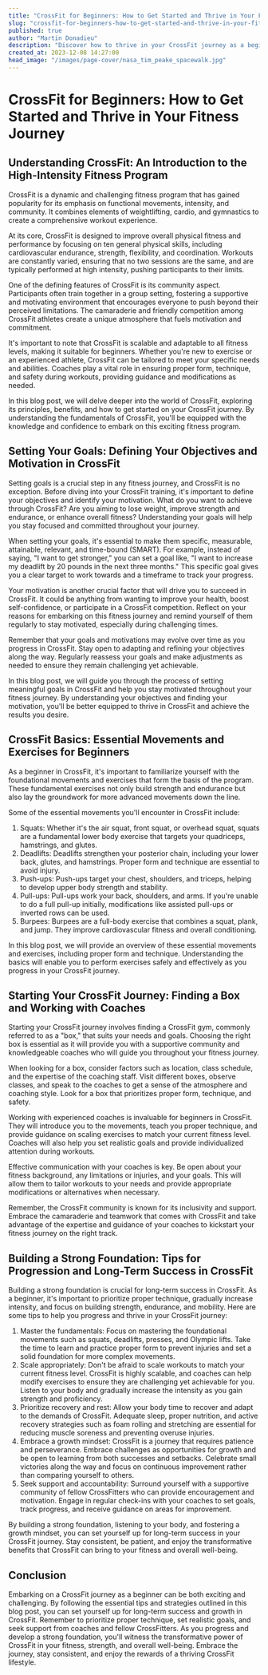 ```yaml
---
title: "CrossFit for Beginners: How to Get Started and Thrive in Your Fitness Journey"
slug: "crossfit-for-beginners-how-to-get-started-and-thrive-in-your-fitness-journey"
published: true
author: "Martin Donadieu"
description: "Discover how to thrive in your CrossFit journey as a beginner. Learn the basics, set goals, find a box, and build a strong foundation for long-term success."
created_at: 2023-12-08 14:27:00
head_image: "/images/page-cover/nasa_tim_peake_spacewalk.jpg"
---
```


# CrossFit for Beginners: How to Get Started and Thrive in Your Fitness Journey

## Understanding CrossFit: An Introduction to the High-Intensity Fitness Program

CrossFit is a dynamic and challenging fitness program that has gained popularity for its emphasis on functional movements, intensity, and community. It combines elements of weightlifting, cardio, and gymnastics to create a comprehensive workout experience.

At its core, CrossFit is designed to improve overall physical fitness and performance by focusing on ten general physical skills, including cardiovascular endurance, strength, flexibility, and coordination. Workouts are constantly varied, ensuring that no two sessions are the same, and are typically performed at high intensity, pushing participants to their limits.

One of the defining features of CrossFit is its community aspect. Participants often train together in a group setting, fostering a supportive and motivating environment that encourages everyone to push beyond their perceived limitations. The camaraderie and friendly competition among CrossFit athletes create a unique atmosphere that fuels motivation and commitment.

It's important to note that CrossFit is scalable and adaptable to all fitness levels, making it suitable for beginners. Whether you're new to exercise or an experienced athlete, CrossFit can be tailored to meet your specific needs and abilities. Coaches play a vital role in ensuring proper form, technique, and safety during workouts, providing guidance and modifications as needed.

In this blog post, we will delve deeper into the world of CrossFit, exploring its principles, benefits, and how to get started on your CrossFit journey. By understanding the fundamentals of CrossFit, you'll be equipped with the knowledge and confidence to embark on this exciting fitness program.

## Setting Your Goals: Defining Your Objectives and Motivation in CrossFit

Setting goals is a crucial step in any fitness journey, and CrossFit is no exception. Before diving into your CrossFit training, it's important to define your objectives and identify your motivation. What do you want to achieve through CrossFit? Are you aiming to lose weight, improve strength and endurance, or enhance overall fitness? Understanding your goals will help you stay focused and committed throughout your journey.

When setting your goals, it's essential to make them specific, measurable, attainable, relevant, and time-bound (SMART). For example, instead of saying, "I want to get stronger," you can set a goal like, "I want to increase my deadlift by 20 pounds in the next three months." This specific goal gives you a clear target to work towards and a timeframe to track your progress.

Your motivation is another crucial factor that will drive you to succeed in CrossFit. It could be anything from wanting to improve your health, boost self-confidence, or participate in a CrossFit competition. Reflect on your reasons for embarking on this fitness journey and remind yourself of them regularly to stay motivated, especially during challenging times.

Remember that your goals and motivations may evolve over time as you progress in CrossFit. Stay open to adapting and refining your objectives along the way. Regularly reassess your goals and make adjustments as needed to ensure they remain challenging yet achievable.

In this blog post, we will guide you through the process of setting meaningful goals in CrossFit and help you stay motivated throughout your fitness journey. By understanding your objectives and finding your motivation, you'll be better equipped to thrive in CrossFit and achieve the results you desire.

## CrossFit Basics: Essential Movements and Exercises for Beginners

As a beginner in CrossFit, it's important to familiarize yourself with the foundational movements and exercises that form the basis of the program. These fundamental exercises not only build strength and endurance but also lay the groundwork for more advanced movements down the line.

Some of the essential movements you'll encounter in CrossFit include:

1. Squats: Whether it's the air squat, front squat, or overhead squat, squats are a fundamental lower body exercise that targets your quadriceps, hamstrings, and glutes.
2. Deadlifts: Deadlifts strengthen your posterior chain, including your lower back, glutes, and hamstrings. Proper form and technique are essential to avoid injury.
3. Push-ups: Push-ups target your chest, shoulders, and triceps, helping to develop upper body strength and stability.
4. Pull-ups: Pull-ups work your back, shoulders, and arms. If you're unable to do a full pull-up initially, modifications like assisted pull-ups or inverted rows can be used.
5. Burpees: Burpees are a full-body exercise that combines a squat, plank, and jump. They improve cardiovascular fitness and overall conditioning.

In this blog post, we will provide an overview of these essential movements and exercises, including proper form and technique. Understanding the basics will enable you to perform exercises safely and effectively as you progress in your CrossFit journey.

## Starting Your CrossFit Journey: Finding a Box and Working with Coaches

Starting your CrossFit journey involves finding a CrossFit gym, commonly referred to as a "box," that suits your needs and goals. Choosing the right box is essential as it will provide you with a supportive community and knowledgeable coaches who will guide you throughout your fitness journey.

When looking for a box, consider factors such as location, class schedule, and the expertise of the coaching staff. Visit different boxes, observe classes, and speak to the coaches to get a sense of the atmosphere and coaching style. Look for a box that prioritizes proper form, technique, and safety.

Working with experienced coaches is invaluable for beginners in CrossFit. They will introduce you to the movements, teach you proper technique, and provide guidance on scaling exercises to match your current fitness level. Coaches will also help you set realistic goals and provide individualized attention during workouts.

Effective communication with your coaches is key. Be open about your fitness background, any limitations or injuries, and your goals. This will allow them to tailor workouts to your needs and provide appropriate modifications or alternatives when necessary.

Remember, the CrossFit community is known for its inclusivity and support. Embrace the camaraderie and teamwork that comes with CrossFit and take advantage of the expertise and guidance of your coaches to kickstart your fitness journey on the right track.

## Building a Strong Foundation: Tips for Progression and Long-Term Success in CrossFit

Building a strong foundation is crucial for long-term success in CrossFit. As a beginner, it's important to prioritize proper technique, gradually increase intensity, and focus on building strength, endurance, and mobility. Here are some tips to help you progress and thrive in your CrossFit journey:

1. Master the fundamentals: Focus on mastering the foundational movements such as squats, deadlifts, presses, and Olympic lifts. Take the time to learn and practice proper form to prevent injuries and set a solid foundation for more complex movements.
2. Scale appropriately: Don't be afraid to scale workouts to match your current fitness level. CrossFit is highly scalable, and coaches can help modify exercises to ensure they are challenging yet achievable for you. Listen to your body and gradually increase the intensity as you gain strength and proficiency.
3. Prioritize recovery and rest: Allow your body time to recover and adapt to the demands of CrossFit. Adequate sleep, proper nutrition, and active recovery strategies such as foam rolling and stretching are essential for reducing muscle soreness and preventing overuse injuries.
4. Embrace a growth mindset: CrossFit is a journey that requires patience and perseverance. Embrace challenges as opportunities for growth and be open to learning from both successes and setbacks. Celebrate small victories along the way and focus on continuous improvement rather than comparing yourself to others.
5. Seek support and accountability: Surround yourself with a supportive community of fellow CrossFitters who can provide encouragement and motivation. Engage in regular check-ins with your coaches to set goals, track progress, and receive guidance on areas for improvement.

By building a strong foundation, listening to your body, and fostering a growth mindset, you can set yourself up for long-term success in your CrossFit journey. Stay consistent, be patient, and enjoy the transformative benefits that CrossFit can bring to your fitness and overall well-being.

## Conclusion

Embarking on a CrossFit journey as a beginner can be both exciting and challenging. By following the essential tips and strategies outlined in this blog post, you can set yourself up for long-term success and growth in CrossFit. Remember to prioritize proper technique, set realistic goals, and seek support from coaches and fellow CrossFitters. As you progress and develop a strong foundation, you'll witness the transformative power of CrossFit in your fitness, strength, and overall well-being. Embrace the journey, stay consistent, and enjoy the rewards of a thriving CrossFit lifestyle.
